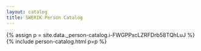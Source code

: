 ```yaml
---
layout: catalog
title: SWERIK Person Catalog
---
```

{% assign p = site.data._person-catalog.i-FWGPPxcLZRFDrb58TQhLuJ %}
{% include person-catalog.html p=p %}

